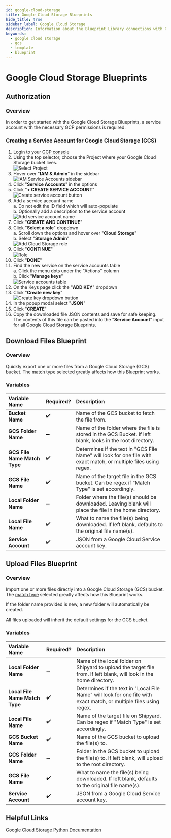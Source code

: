 ```yaml
---
id: google-cloud-storage
title: Google Cloud Storage Blueprints
hide_title: true
sidebar_label: Google Cloud Storage
description: Information about the Blueprint Library connections with Google Cloud Storage.
keywords:
  - google cloud storage
  - gcs
  - template
  - blueprint
---
```


# Google Cloud Storage Blueprints

## Authorization

### Overview

In order to get started with the Google Cloud Storage Blueprints, a service account with the necessary GCP permissions is required.

### Creating a Service Account for Google Cloud Storage (GCS)

1. Login to your [GCP console](https://console.cloud.google.com/)  
2. Using the top selector, choose the Project where your Google Cloud Storage bucket lives.  
![Select Project](../.gitbook/assets/shipyard_2021_09_15_17_36_07.png)
3. Hover over "**IAM & Admin**" in the sidebar  
	![IAM Service Accounts sidebar](../.gitbook/assets/iam-service-accounts-sidebar-selection.png)  
3. Click "**Service Accounts**" in the options  
4. Click "**+ CREATE SERVICE ACCOUNT**"  
	![Create service account button](../.gitbook/assets/create-service-account-button.png)  
5. Add a service account name  
	a. Do not edit the ID field which will auto-populate  
	b. Optionally add a description to the service account  
	![Add service account name](../.gitbook/assets/cloud-storage-service-account-name.png)  
6. Click "**CREATE AND CONTINUE**"  
7. Click "**Select a role**" dropdown  
	a. Scroll down the options and hover over "**Cloud Storage**"  
	b. Select "**Storage Admin**"  
	![Add Cloud Storage role](../.gitbook/assets/cloud-storage-role-cloud-storage-storage-admin-selection.png)  
8. Click "**CONTINUE**"  
	![Role](../.gitbook/assets/shipyard_2021_09_19_18_21_34.png)
9.  Click "**DONE**"  
10. Find the new service on the service accounts table  
	a. Click the menu dots under the "Actions" column  
	b. Click "**Manage keys**"  
	![Service accounts table](../.gitbook/assets/cloud-storage-service-accounts-table-manage-keys-dropdown.png)  
12. On the Keys page click the "**ADD KEY**" dropdown  
13. Click "**Create new key**"  
	![Create key dropdown button](../.gitbook/assets/service-account-add-key-button.png)  
14. In the popup modal select "**JSON**"  
15. Click "**CREATE**"  
16. Copy the downloaded file JSON contents and save for safe keeping. The contents of this file can be pasted into the "**Service Account**" input for all Google Cloud Storage Blueprints.  

## Download Files Blueprint

### Overview

Quickly export one or more files from a Google Cloud Storage (GCS) bucket. The [match type](../reference/blueprint-library/match-type.md) selected greatly affects how this Blueprint works.

### Variables

| Variable Name | Required?| Description |
|:---|:---|:---|
| **Bucket Name** | ✔️ | Name of the GCS bucket to fetch the file from. |
| **GCS Folder Name** |➖ | Name of the folder where the file is stored in the GCS Bucket. If left blank, looks in the root directory. |
| **GCS File Name Match Type** | ✔️ | Determines if the text in "GCS File Name" will look for one file with exact match, or multiple files using regex.|
| **GCS File Name** | ✔️ | Name of the target file in the GCS bucket. Can be regex if "Match Type" is set accordingly. |
| **Local Folder Name** | ➖ | Folder where the file(s) should be downloaded. Leaving blank will place the file in the home directory. |
| **Local File Name** | ✔️ | What to name the file(s) being downloaded. If left blank, defaults to the original file name(s). |
| **Service Account** | ✔️ | JSON from a Google Cloud Service account key. |

## Upload Files Blueprint

### Overview

Import one or more files directly into a Google Cloud Storage (GCS) bucket. The [match type](../reference/blueprint-library/match-type.md) selected greatly affects how this Blueprint works.

If the folder name provided is new, a new folder will automatically be created.

All files uploaded will inherit the default settings for the GCS bucket.

### Variables

| Variable Name |Required?| Description |
|:---|:---|:---|
| **Local Folder Name** |➖ | Name of the local folder on Shipyard to upload the target file from. If left blank, will look in the home directory. |
| **Local File Name Match Type** | ✔️ | Determines if the text in "Local File Name" will look for one file with exact match, or multiple files using regex. |
| **Local File Name** | ✔️ | Name of the target file on Shipyard. Can be regex if "Match Type" is set accordingly. |
| **GCS Bucket Name** | ✔️ | Name of the GCS bucket to upload the file(s) to. |
| **GCS Folder Name** |➖ | Folder in the GCS bucket to upload the file(s) to. If left blank, will upload to the root directory. |
| **GCS File Name** | ✔️ | What to name the file(s) being downloaded. If left blank, defaults to the original file name(s). |
| **Service Account** | ✔️ |JSON from a Google Cloud Service account key.  |

## Helpful Links

[Google Cloud Storage Python Documentation](https://cloud.google.com/storage/docs/reference/libraries#client-libraries-install-python)
